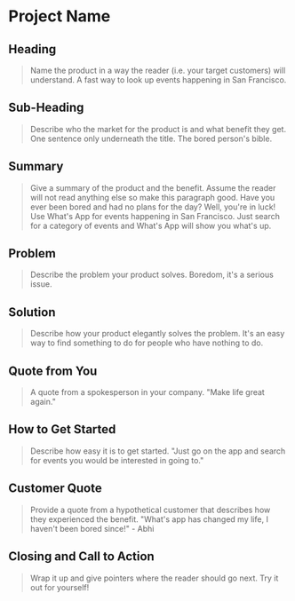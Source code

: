# Project Name #

<!-- 
> This material was originally posted [here](http://www.quora.com/What-is-Amazons-approach-to-product-development-and-product-management). It is reproduced here for posterities sake.

There is an approach called "working backwards" that is widely used at Amazon. They work backwards from the customer, rather than starting with an idea for a product and trying to bolt customers onto it. While working backwards can be applied to any specific product decision, using this approach is especially important when developing new products or features.

For new initiatives a product manager typically starts by writing an internal press release announcing the finished product. The target audience for the press release is the new/updated product's customers, which can be retail customers or internal users of a tool or technology. Internal press releases are centered around the customer problem, how current solutions (internal or external) fail, and how the new product will blow away existing solutions.

If the benefits listed don't sound very interesting or exciting to customers, then perhaps they're not (and shouldn't be built). Instead, the product manager should keep iterating on the press release until they've come up with benefits that actually sound like benefits. Iterating on a press release is a lot less expensive than iterating on the product itself (and quicker!).

If the press release is more than a page and a half, it is probably too long. Keep it simple. 3-4 sentences for most paragraphs. Cut out the fat. Don't make it into a spec. You can accompany the press release with a FAQ that answers all of the other business or execution questions so the press release can stay focused on what the customer gets. My rule of thumb is that if the press release is hard to write, then the product is probably going to suck. Keep working at it until the outline for each paragraph flows. 

Oh, and I also like to write press-releases in what I call "Oprah-speak" for mainstream consumer products. Imagine you're sitting on Oprah's couch and have just explained the product to her, and then you listen as she explains it to her audience. That's "Oprah-speak", not "Geek-speak".

Once the project moves into development, the press release can be used as a touchstone; a guiding light. The product team can ask themselves, "Are we building what is in the press release?" If they find they're spending time building things that aren't in the press release (overbuilding), they need to ask themselves why. This keeps product development focused on achieving the customer benefits and not building extraneous stuff that takes longer to build, takes resources to maintain, and doesn't provide real customer benefit (at least not enough to warrant inclusion in the press release).
 -->
 
## Heading ##
  > Name the product in a way the reader (i.e. your target customers) will understand.
  A fast way to look up events happening in San Francisco.

## Sub-Heading ##
  > Describe who the market for the product is and what benefit they get. One sentence only underneath the title.
  The bored person's bible.

## Summary ##
  > Give a summary of the product and the benefit. Assume the reader will not read anything else so make this paragraph good.
  Have you ever been bored and had no plans for the day? Well, you're in luck! Use What's App for events happening in San Francisco. Just search for a category of events and What's App will show you what's up.

## Problem ##
  > Describe the problem your product solves.
  Boredom, it's a serious issue.

## Solution ##
  > Describe how your product elegantly solves the problem.
  It's an easy way to find something to do for people who have nothing to do.


## Quote from You ##
  > A quote from a spokesperson in your company.
  "Make life great again."

## How to Get Started ##
  > Describe how easy it is to get started.
  "Just go on the app and search for events you would be interested in going to."

## Customer Quote ##
  > Provide a quote from a hypothetical customer that describes how they experienced the benefit.
   "What's app has changed my life, I haven't been bored since!" - Abhi  

## Closing and Call to Action ##
  > Wrap it up and give pointers where the reader should go next.
  Try it out for yourself!